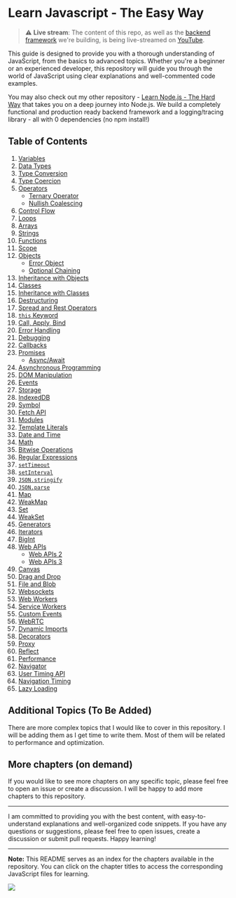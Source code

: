 # Learn Javascript - The Easy Way

> :warning: **Live stream**: The content of this repo, as well as the [backend framework](https://github.com/ishtms/learn-nodejs-hard-way) we're building, is being live-streamed on [YouTube](https://youtube.com/@ishtms).

This guide is designed to provide you with a thorough understanding of JavaScript, from the basics to advanced topics. Whether you're a beginner or an experienced developer, this repository will guide you through the world of JavaScript using clear explanations and well-commented code examples.

You may also check out my other repository - [Learn Node.js - The Hard Way](https://github.com/ishtms/learn-nodejs-hard-way) that takes you on a deep journey into Node.js. We build a completely functional and production ready backend framework and a logging/tracing library - all with 0 dependencies (no npm install!)

## Table of Contents

1. [Variables](./chapters/00_variables.js)
2. [Data Types](./chapters/01_data_types.js)
3. [Type Conversion](./chapters/02_type_conversion.js)
4. [Type Coercion](./chapters/03_type_coercion.js)
5. [Operators](./chapters/04_operators.js)
    - [Ternary Operator](./chapters/04.1_ternary.js)
    - [Nullish Coalescing](./chapters/04.2_nullish_coalescing.js)
6. [Control Flow](./chapters/05_control_flow.js)
7. [Loops](./chapters/06_loops.js)
8. [Arrays](./chapters/07_arrays.js)
9. [Strings](./chapters/08_strings.js)
10. [Functions](./chapters/09_functions.js)
11. [Scope](./chapters/10_scope.js)
12. [Objects](./chapters/12_objects.js)
    - [Error Object](./chapters/12.1_error_object.js)
    - [Optional Chaining](./chapters/12.1_optional_chaining.js)
13. [Inheritance with Objects](./chapters/13_inheritance_objects.js)
14. [Classes](./chapters/14_classes.js)
15. [Inheritance with Classes](./chapters/15_inheritance_classes.js)
16. [Destructuring](./chapters/16_destructuring.js)
17. [Spread and Rest Operators](./chapters/17_spread_rest.js)
18. [`this` Keyword](./chapters/18_this.js)
19. [Call, Apply, Bind](./chapters/19_call_apply_bind.js)
20. [Error Handling](./chapters/20_error_handling.js)
21. [Debugging](./chapters/21_debugging.js)
22. [Callbacks](./chapters/22_callbacks.js)
23. [Promises](./chapters/23_promises.js)
    - [Async/Await](./chapters/23.1_async_await.js)
24. [Asynchronous Programming](./chapters/24_asynchronous.js)
25. [DOM Manipulation](./chapters/25_dom_manipulation.js)
26. [Events](./chapters/26_events.js)
27. [Storage](./chapters/27_storage.js)
28. [IndexedDB](./chapters/28_indexed_db.js)
29. [Symbol](./chapters/29_symbol.js)
30. [Fetch API](./chapters/30_fetch.js)
31. [Modules](./chapters/31_modules.js)
32. [Template Literals](./chapters/32_template_literals.js)
33. [Date and Time](./chapters/33_date_time.js)
34. [Math](./chapters/34_math.js)
35. [Bitwise Operations](./chapters/35_bitwise.js)
36. [Regular Expressions](./chapters/36_regex.js)
37. [`setTimeout`](./chapters/37_set_timeout.js)
38. [`setInterval`](./chapters/38_setInterval.js)
39. [`JSON.stringify`](./chapters/39_json_stringify.js)
40. [`JSON.parse`](./chapters/40_json_parse.js)
41. [Map](./chapters/41_map.js)
42. [WeakMap](./chapters/42_weak_map.js)
43. [Set](./chapters/43_set.js)
44. [WeakSet](./chapters/44_weak_map.js)
45. [Generators](./chapters/45_generators.js)
46. [Iterators](./chapters/46_iterators.js)
47. [BigInt](./chapters/47_big_int.js)
48. [Web APIs](./chapters/48.0_web_apis.js)
    - [Web APIs 2](./chapters/48.1_web_apis_2.js)
    - [Web APIs 3](./chapters/48.2_web_apis_3.js)
49. [Canvas](./chapters/49_canvas.js)
50. [Drag and Drop](./chapters/50_drag_drop.js)
51. [File and Blob](./chapters/51_file_and_blob.js)
52. [Websockets](./chapters/52_websockets.js)
53. [Web Workers](./chapters/53_web_workers.js)
54. [Service Workers](./chapters/54_service_workers.js)
55. [Custom Events](./chapters/55_custom_events.js)
56. [WebRTC](./chapters/56_webrtc.js)
57. [Dynamic Imports](./chapters/57_dynamic_imports.js)
58. [Decorators](./chapters/58_decorators.js)
59. [Proxy](./chapters/59_proxy.js)
60. [Reflect](./chapters/60_reflect.js)
61. [Performance](./chapters/61_performance.js)
62. [Navigator](./chapters/62_navigator.js)
63. [User Timing API](./chapters/63_user_timing_api.js)
64. [Navigation Timing](./chapters/64_navigation_timing.js)
65. [Lazy Loading](./chapters/65_lazy_loading.js)

## Additional Topics (To Be Added)

There are more complex topics that I would like to cover in this repository. I will be adding them as I get time to write them. Most of them will be related to performance and optimization.

## More chapters (on demand)

If you would like to see more chapters on any specific topic, please feel free to open an issue or create a discussion. I will be happy to add more chapters to this repository.

---

I am committed to providing you with the best content, with easy-to-understand explanations and well-organized code snippets. If you have any questions or suggestions, please feel free to open issues, create a discussion or submit pull requests. Happy learning!

---

**Note:** This README serves as an index for the chapters available in the repository. You can click on the chapter titles to access the corresponding JavaScript files for learning.

![](https://uddrapi.com/api/img?page=LearnJS)
